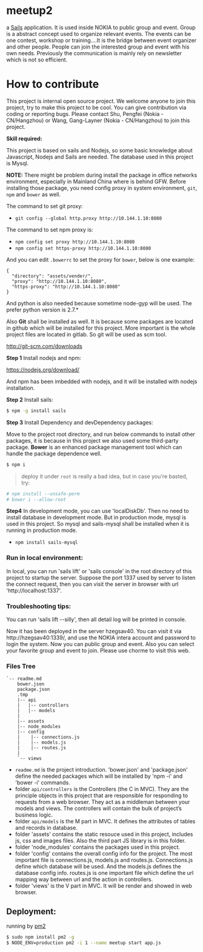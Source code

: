 # meetup2

a [Sails](http://sailsjs.org) application. It is used inside NOKIA to public group and event. Group is a abstract concept used to organize relevant events. The events can be
one contest, workshop or training....It is the bridge between event organizer and other people. People can join the interested group and event with his own needs. Previously
the communication is mainly rely on newsletter which is not so efficient.

# How to contribute

This project is internal open source project. We welcome anyone to join this project, try to make this project to be cool. You can give contribution via coding or reporting bugs. 
Please contact Shu, Pengfei (Nokia - CN/Hangzhou) or Wang, Gang-Layner (Nokia - CN/Hangzhou) to join this project. 

**Skill required:**

This project is based on sails and Nodejs, so some basic knowledge about Javascript, Nodejs and Sails are needed. The database used in this project is Mysql.

**NOTE:**
There might be problem during install the package in office networks environment, especially in Mainland China where is behind GFW. Before installing those package, you need config proxy in system environment, `git`, `npm` and `bower` as well.

The command to set git proxy:

- `git config --global http.proxy http://10.144.1.10:8080`

The command to set npm proxy is:

- `npm config set proxy http://10.144.1.10:8080`
- `npm config set https-proxy http://10.144.1.10:8080`

And you can edit `.bowerrc` to set the proxy for `bower`, below is one example:

```
{
  "directory": "assets/vender/",
  "proxy": "http://10.144.1.10:8080",
  "https-proxy": "http://10.144.1.10:8080"
}
```

And python is also needed because sometime node-gyp will be used. The prefer python version is 2.7.* 

Also **Git** shall be installed as well. It is because some packages are located in github which will be installed for this project. More important is the whole project files are located in gitlab. So git will be used as scm tool.

http://git-scm.com/downloads

**Step 1** Install nodejs and npm:

https://nodejs.org/download/

And npm has been imbedded with nodejs, and it will be installed with nodejs installation.

**Step 2** Install sails:
``` bash
$ npm -g install sails
```

**Step 3** Install Dependency and devDependency packages:

Move to the project root directory, and run below commands to install other packages, it is because in this project we also used some third-party package. **Bower** is an enhanced package
management tool which can handle the package dependence well.

``` bash
$ npm i
```

> deploy it under `root` is really a bad idea, but in case you're basted, try:

``` bash
# npm install --unsafe-perm
# bower i --allow-root
```

**Step4** In development mode, you can use 'localDiskDb'. Then no need to install database in development mode. But in production mode, mysql is used in this project. 
So mysql and sails-mysql shall be installed when it is running in production mode. 

- `npm install sails-mysql`

### Run in local environment:
In local, you can run 'sails lift' or 'sails console' in the root directory of this project to startup the server. Suppose the port 1337 used by server to listen the connect request, then you can visit the server in 
browser with url 'http://localhost:1337'. 

### Troubleshooting tips:
You can run 'sails lift --silly', then all detail log will be printed in console.



Now it has been deployed in the server hzegsav40. You can visit it via http://hzegsav40:1339/, and use the NOKIA intera account and password to login the system. Now you can public group and event. 
Also you can select your favorite group and event to join. Please use chorme to visit this web.

### Files Tree

```
`-- readme.md
    bower.json
    package.json
    .tmp
    |-- api
    |   |-- controllers
    |   |-- models
    |   
    |-- assets
    |-- node_modules
    |-- config
    |    |-- connections.js
    |    |-- models.js
    |    |-- routes.js
    |
    `-- views
```

* `readme.md` is the project introduction. 'bower.json' and 'package.json' define the needed packages which will be installed by 
'npm -i' and 'bower -i' commands. 
* folder `api/controllers` is the Controllers (the C in MVC). They are the principle objects in this project that are responsible for responding to requests from a web browser. They act as a middleman between your models and views. 
The controllers will contain the bulk of project’s business logic.
* folder `api/models` is the M part in MVC. It defines the attributes of tables and records in database. 
* folder 'assets' contains the static resouce used in this project, includes js, css and images files. Also the third part JS library is in this folder.
* folder 'node_modules' contains the packages used in this project.
* folder 'config' contains the overall config info for the project. The most important file is connections.js, models.js and routes.js. Connections.js define which database will be used.
And the models.js defines the database config info.  routes.js is one important file which define the url mapping way between url and the action in controllers.
* folder 'views' is the V part in MVC. It will be render and showed in web browser. 




## Deployment: 

running by [pm2](https://github.com/Unitech/pm2)

``` bash
$ sudo npm install pm2 -g
$ NODE_ENV=production pm2 -i 1 --name meetup start app.js
```